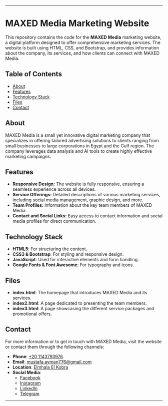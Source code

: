 
---

# MAXED Media Marketing Website

This repository contains the code for the **MAXED Media** marketing website, a digital platform designed to offer comprehensive marketing services. The website is built using HTML, CSS, and Bootstrap, and provides information about the company, its services, and how clients can connect with MAXED Media.

## Table of Contents

- [About](#about)
- [Features](#features)
- [Technology Stack](#technology-stack)
- [Files](#files)
- [Contact](#contact)

## About

MAXED Media is a small yet innovative digital marketing company that specializes in offering tailored advertising solutions to clients ranging from small businesses to large corporations in Egypt and the Gulf region. The company leverages data analysis and AI tools to create highly effective marketing campaigns.

## Features

- **Responsive Design:** The website is fully responsive, ensuring a seamless experience across all devices.
- **Service Offerings:** Detailed descriptions of various marketing services, including social media management, graphic design, and more.
- **Team Profiles:** Information about the key team members of MAXED Media.
- **Contact and Social Links:** Easy access to contact information and social media profiles for direct communication.

## Technology Stack

- **HTML5**: For structuring the content.
- **CSS3 & Bootstrap**: For styling and responsive design.
- **JavaScript**: Used for interactive elements and form handling.
- **Google Fonts & Font Awesome**: For typography and icons.

## Files

- **index.html**: The homepage that introduces MAXED Media and its services.
- **index2.html**: A page dedicated to presenting the team members.
- **index3.html**: A page showcasing the different service packages and promotional offers.

## Contact

For more information or to get in touch with MAXED Media, visit the website or contact them through the following channels:

- **Phone**: [+20 1143793976](https://api.whatsapp.com/send/?phone=%2B201143793976&text&type=phone_number&app_absent=0)
- **Email**: [mustafa.ayman776@gmail.com](mailto:mustafa.ayman776@gmail.com)
- **Location**: [Elmhala El Kobra](https://www.google.com/maps?ll=30.961888,31.150106&z=19&t=m&hl=en-US&gl=US&mapclient=embed&q=30%C2%B057%2742.6%22N+31%C2%B009%2700.4%22E+30.961831,+31.150101@30.9618308,31.1501008)
- **Social Media**:
  - [Facebook](https://www.facebook.com/profile.php?id=100094893336449)
  - [Instagram](https://www.instagram.com/_maxed_media_?fbclid=IwAR2a57EFFpXgWiXVcZopg0gMWlHUzmkHnJBG2yA_Pi_Uvq4-Zam3oMhdvuw)
  - [LinkedIn](https://www.linkedin.com/in/mustafa-ayman-2a4882281/)
  - [Telegram](https://t.me/mustafa_ayman_93)

---

